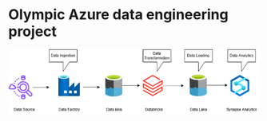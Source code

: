 # Olympic Azure data engineering project
![Workflow Diagram](https://raw.githubusercontent.com/TuanMinhajSeedin/Olympic_Data_Analysis/main/Workflow%20Diagram.drawio.png)

